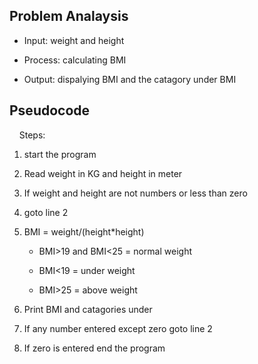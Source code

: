 ## Problem Analaysis

- Input: weight and height

- Process: calculating BMI 

- Output: dispalying BMI and the catagory under BMI

## Pseudocode

    Steps:

1. start the program

2. Read weight in KG and height in meter

3. If weight and height are not numbers or less than zero

4. goto line 2

5. BMI = weight/(height*height)
   
   - BMI>19 and BMI<25 = normal weight
   
   - BMI<19 = under weight 
   
   - BMI>25 = above weight

6. Print BMI and catagories under

7. If any number entered except zero goto line 2

8. If zero is entered end the program
